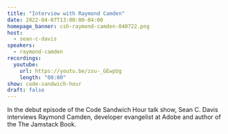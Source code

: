 ```yaml
---
title: "Interview with Raymond Camden"
date: 2022-04-07T13:00:00-04:00
homepage_banner: csh-raymond-camden-040722.png
host:
  - sean-c-davis
speakers:
  - raymond-camden
recordings:
  youtube:
    url: https://youtu.be/zsu-_GEwpUg
    length: "00:00"
show: code-sandwich-hour
draft: false
---
```


In the debut episode of the Code Sandwich Hour talk show, Sean C. Davis interviews Raymond Camden, developer evangelist at Adobe and author of the The Jamstack Book.